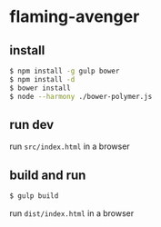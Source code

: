# flaming-avenger

## install

```bash
$ npm install -g gulp bower
$ npm install -d
$ bower install
$ node --harmony ./bower-polymer.js
```

## run dev

run `src/index.html` in a browser

## build and run

```bash
$ gulp build
```

run `dist/index.html` in a browser